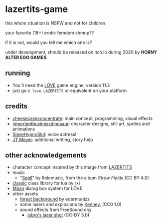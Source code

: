 # lazertits-game
this whole situation is NSFW and not for children.

your favorite (18+) erotic femdom shmup??

if it is not, would you tell me which one is?

under development, should be released on itch.io during 2020
by **HORNY ALTER EGO GAMES**.

## running

  * You'll need the [LÖVE](https://love2d.org/) game engine, version 11.3
  * just go `$ love LAZERTITS` or equivalent on your platform

## credits
  * [cheesecakeconcentrate](https://cheesecakeconcentrate.bdsmlr.com): main
  concept, programming, visual effects
  * [importantbusinessdinosaur](https://importantbusinessdinosaur.tumblr.com/):
  character designs, still art, sprites and animations
  * [SlaveHypnoSlut](https://slavehypnoslut.bdsmlr.com/): voice actress!
  * [JT Meyer](http://www.trancescript.com/): additional writing, story help

## other acknowledgements
  * character concept inspired by this image from
  [LAZERTITS](https://lazertits.com/about-us) 
  * music
    * "[Spell](https://freemusicarchive.org/music/Rolemusic/Straw_Fields/01_rolemusic_-_spell)" by Rolemusic, from the album _Straw Fields_ (CC BY 4.0)
  * [classic](https://github.com/rxi/classic) class library for lua by rxi
  * [Möan](https://love2d.org/forums/viewtopic.php?f=5&t=84110) dialog box
  system for LÖVE
  * other assets
    * [forest background](https://edermunizz.itch.io/pixel-art-forest) by edermunizz
    * some lasers and explosions by [Kenney](http://www.kenney.nl), (CC0 1.0)
    * sound effects from FreeSound.org
      * [jobro's laser shot](https://freesound.org/people/jobro/sounds/35686/) (CC-BY 3.0)
